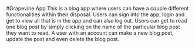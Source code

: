 #Grapevine App
This is a blog app where users can have a couple different functionalities within their disposal.
Users can sign into the app, login and get to view all that is in the app and can also log out.
Users can get to read one blog post by simply clicking on the name of the particular blog post they want to read. 
A user with an account can make a new blog post, update the post and even delete the blog post.
